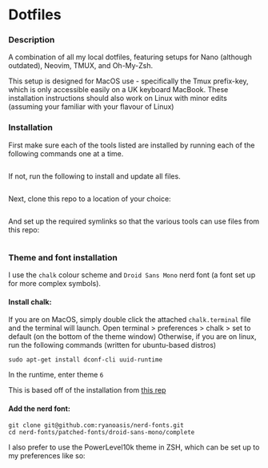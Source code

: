 # Dotfiles

### Description

A combination of all my local dotfiles, featuring setups for Nano (although outdated), Neovim, TMUX, and Oh-My-Zsh. 

This setup is designed for MacOS use - specifically the Tmux prefix-key, which is only accessible easily on a UK keyboard MacBook. These installation instructions should also work on Linux with minor edits (assuming your familiar with your flavour of Linux)

### Installation
First make sure each of the tools listed are installed by running each of the following commands one at a time. 

```

```

If not, run the following to install and update all files. 

```

```

Next, clone this repo to a location of your choice:
```

```

And set up the required symlinks so that the various tools can use files from this repo:
```

```

### Theme and font installation
I use the `chalk` colour scheme and `Droid Sans Mono` nerd font (a font set up for more complex symbols). 

#### Install chalk:
If you are on MacOS, simply double click the attached `chalk.terminal` file and the terminal will launch. Open terminal > preferences > chalk > set to default (on the bottom of the theme window)
Otherwise, if you are on linux, run the following commands (written for ubuntu-based distros)

```
sudo apt-get install dconf-cli uuid-runtime
```
In the runtime, enter theme `6`

This is based off of the installation from [this rep](https://github.com/Mayccoll/Gogh)

#### Add the nerd font:
```
git clone git@github.com:ryanoasis/nerd-fonts.git
cd nerd-fonts/patched-fonts/droid-sans-mono/complete
```

I also prefer to use the PowerLevel10k theme in ZSH, which can be set up to my preferences like so:


